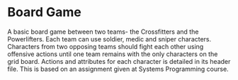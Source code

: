 # Board Game

A basic board game between two teams- the Crossfitters and the Powerlifters.
Each team can use soldier, medic and sniper characters.
Characters from two opposing teams should fight each other using offensive actions until one team remains with the only characters on the grid board.
Actions and attributes for each character is detailed in its header file.
This is based on an assignment given at Systems Programming course.
